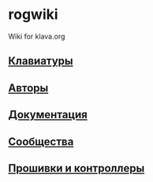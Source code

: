 # rogwiki
Wiki for klava.org

## [Клавиатуры](keyboardslist.md)

## [Авторы](authorslist.md)

## [Документация](docs.md)

## [Сообщества](community.md)

## [Прошивки и контроллеры](ware.md)
